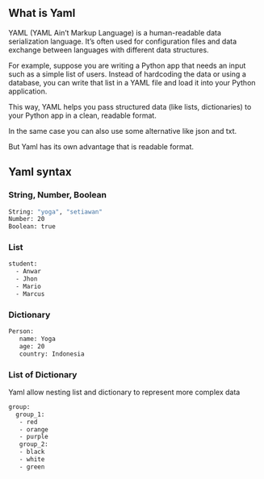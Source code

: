 ## What is Yaml
YAML (YAML Ain’t Markup Language) is a human-readable data serialization language.
It’s often used for configuration files and data exchange between languages with different data structures.

For example, suppose you are writing a Python app that needs an input such as a simple list of users.
Instead of hardcoding the data or using a database, you can write that list in a YAML file and load it into your Python application.

This way, YAML helps you pass structured data (like lists, dictionaries) to your Python app in a clean, readable format.

In the same case you can also use some alternative like json and txt. 

But Yaml has its own advantage that is readable format.

## Yaml syntax

### String, Number, Boolean

```bash
String: "yoga", "setiawan"
Number: 20
Boolean: true
```
### List

```bash
student:
  - Anwar
  - Jhon
  - Mario
  - Marcus
```

### Dictionary

```bash
Person:
   name: Yoga 
   age: 20
   country: Indonesia
```

### List of Dictionary
Yaml allow nesting list and dictionary to represent more complex data

```bash
group:
  group_1:
   - red
   - orange
   - purple
   group_2:
   - black
   - white
   - green
```